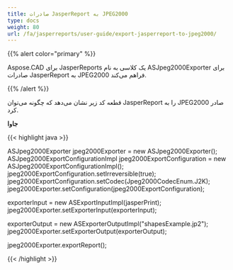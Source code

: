 ```yaml
---
title: صادرات JasperReport به JPEG2000
type: docs
weight: 80
url: /fa/jasperreports/user-guide/export-jasperreport-to-jpeg2000/
---
```


{{% alert color="primary" %}}

Aspose.CAD برای JasperReports یک کلاسی به نام ASJpeg2000Exporter برای صادرات JasperReport به JPEG2000 فراهم می‌کند.

{{% /alert %}}

قطعه کد زیر نشان می‌دهد که چگونه می‌توان JasperReport را به JPEG2000 صادر کرد.

**جاوا**

{{< highlight java >}}

ASJpeg2000Exporter jpeg2000Exporter = new ASJpeg2000Exporter();
ASJpeg2000ExportConfigurationImpl jpeg2000ExportConfiguration = new ASJpeg2000ExportConfigurationImpl();
jpeg2000ExportConfiguration.setIrreversible(true);
jpeg2000ExportConfiguration.setCodec(Jpeg2000CodecEnum.J2K);
jpeg2000Exporter.setConfiguration(jpeg2000ExportConfiguration);

exporterInput = new ASExportInputImpl(jasperPrint);
jpeg2000Exporter.setExporterInput(exporterInput);

exporterOutput = new ASExporterOutputImpl("shapesExample.jp2");
jpeg2000Exporter.setExporterOutput(exporterOutput);

jpeg2000Exporter.exportReport();

{{< /highlight >}}
